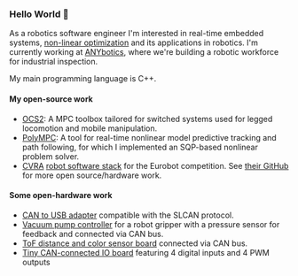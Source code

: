 ### Hello World 👋

As a robotics software engineer I'm interested in real-time embedded systems, [non-linear optimization](https://github.com/msplr/nls) and its applications in robotics.
I'm currently working at [ANYbotics](https://www.anybotics.com/), where we're building a robotic workforce for industrial inspection.

My main programming language is C++.

#### My open-source work

- [OCS2](https://github.com/leggedrobotics/ocs2): A MPC toolbox tailored for switched systems used for legged locomotion and mobile manipulation.
- [PolyMPC](https://github.com/PREDICT-EPFL/polympc/tree/master): A tool for real-time nonlinear model predictive tracking and path following, for which I implemented an SQP-based nonlinear problem solver.
- [CVRA](https://cvra.ch/) [robot software stack](https://github.com/cvra/robot-software) for the Eurobot competition. See [their GitHub](https://github.com/cvra) for more open source/hardware work.

#### Some open-hardware work

- [CAN to USB adapter](https://github.com/cvra/CAN-USB-dongle) compatible with the SLCAN protocol.
- [Vacuum pump controller](https://github.com/cvra/actuator-board) for a robot gripper with a pressure sensor for feedback and connected via CAN bus.
- [ToF distance and color sensor board](https://github.com/cvra/sensor-board) connected via CAN bus.
- [Tiny CAN-connected IO board](https://github.com/cvra/can-io-board) featuring 4 digital inputs and 4 PWM outputs 
